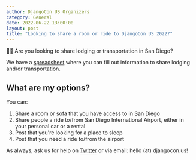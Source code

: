 ```yaml
---
author: DjangoCon US Organizers
category: General
date: 2022-06-22 13:00:00
layout: post
title: "Looking to share a room or ride to DjangoCon US 2022?"
---
```

🚗🏨 Are you looking to share lodging or transportation in San Diego?

We have a <a href="https://docs.google.com/spreadsheets/d/1fSLtE122ZsImD006aOs45-Q4Asd9hAg8-ZLAUoLCajo/edit?usp=sharing">spreadsheet</a> where you can fill out information to share lodging and/or transportation.

## What are my options?

You can:
1. Share a room or sofa that you have access to in San Diego
2. Share people a ride to/from San Diego International Airport, either in your personal car or a rental
3. Post that you're looking for a place to sleep
4. Post that you need a ride to/from the airport

As always, ask us for help on [Twitter](https://twitter.com/djangocon) or via email: hello (at) djangocon.us!
